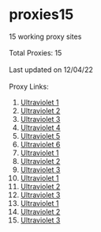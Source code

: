 # proxies15

15 working proxy sites


Total Proxies: 15
ㅤ

Last updated on 12/04/22
ㅤ

Proxy Links:
ㅤ

1) [Ultraviolet 1](https://ultraviolet1.proxies15.repl.co)
2) [Ultraviolet 2](https://ultraviolet2.proxies15.repl.co)
3) [Ultraviolet 3](https://ultraviolet3.proxies15.repl.co)
4) [Ultraviolet 4](https://ultraviolet4.proxies15.repl.co)
5) [Ultraviolet 5](https://ultraviolet5.proxies15.repl.co)
6) [Ultraviolet 6](https://ultraviolet6.proxies15.repl.co)
7) [Ultraviolet 1](https://ultraviolet7.proxies15.repl.co)
8) [Ultraviolet 2](https://ultraviolet8.proxies15.repl.co)
9) [Ultraviolet 3](https://ultraviolet9.proxies15.repl.co)
10) [Ultraviolet 1](https://ultraviolet10.proxies15.repl.co)
11) [Ultraviolet 2](https://ultraviolet11.proxies15.repl.co)
12) [Ultraviolet 3](https://ultraviolet12.proxies15.repl.co)
13) [Ultraviolet 1](https://ultraviolet13.proxies15.repl.co)
14) [Ultraviolet 2](https://ultraviolet14.proxies15.repl.co)
15) [Ultraviolet 3](https://ultraviolet15.proxies15.repl.co)

